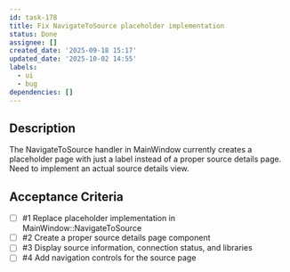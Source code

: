 ```yaml
---
id: task-178
title: Fix NavigateToSource placeholder implementation
status: Done
assignee: []
created_date: '2025-09-18 15:17'
updated_date: '2025-10-02 14:55'
labels:
  - ui
  - bug
dependencies: []
---
```


## Description

The NavigateToSource handler in MainWindow currently creates a placeholder page with just a label instead of a proper source details page. Need to implement an actual source details view.

## Acceptance Criteria
<!-- AC:BEGIN -->
- [ ] #1 Replace placeholder implementation in MainWindow::NavigateToSource
- [ ] #2 Create a proper source details page component
- [ ] #3 Display source information, connection status, and libraries
- [ ] #4 Add navigation controls for the source page
<!-- AC:END -->
